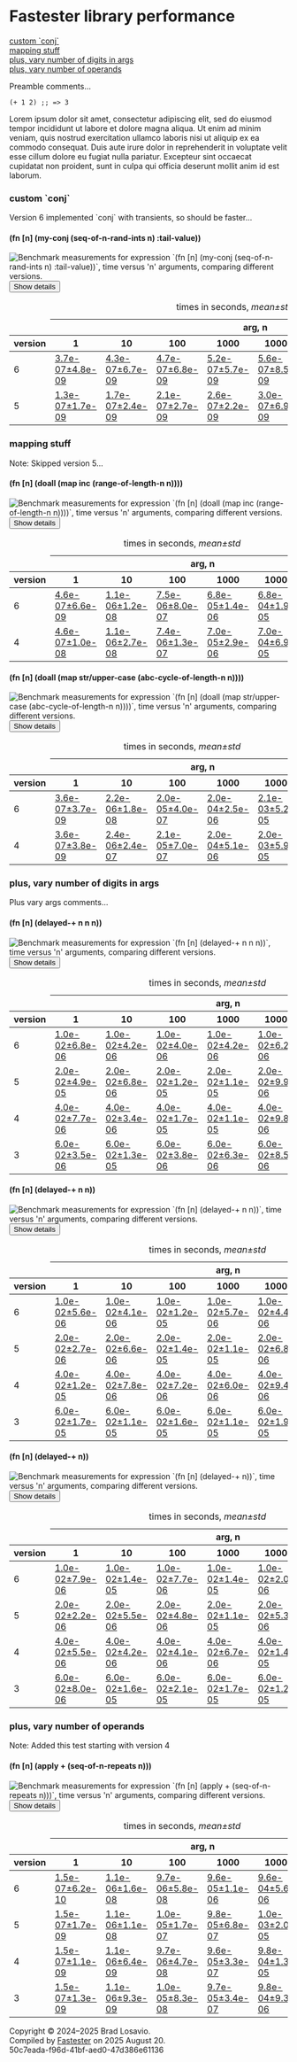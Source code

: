 
  <body>
    <h1>
      Fastester library performance
    </h1>
    <div>
      <a href="#group-0">custom `conj`</a><br>
      <a href="#group-1">mapping stuff</a><br>
      <a href="#group-2">plus, vary number of digits in args</a><br>
      <a href="#group-3">plus, vary number of operands</a>
    </div>
    <div>
      <p>
        Preamble comments...
      </p>
      <pre><code>(+ 1 2) ;; =&gt; 3</code></pre>
      <p>
        Lorem ipsum dolor sit amet, consectetur adipiscing elit, sed do eiusmod tempor incididunt ut labore et dolore magna aliqua. Ut enim ad minim veniam,
        quis nostrud exercitation ullamco laboris nisi ut aliquip ex ea commodo consequat. Duis aute irure dolor in reprehenderit in voluptate velit esse
        cillum dolore eu fugiat nulla pariatur. Excepteur sint occaecat cupidatat non proident, sunt in culpa qui officia deserunt mollit anim id est laborum.
      </p>
    </div>
    <section>
      <h3 id="group-0">
        custom `conj`
      </h3>
      <p>
        Version 6 implemented `conj` with transients, so should be faster...
      </p>
      <div>
        <h4 id="group-0-fexpr-0">
          (fn [n] (my-conj (seq-of-n-rand-ints n) :tail-value))
        </h4><img alt=
        "Benchmark measurements for expression `(fn [n] (my-conj (seq-of-n-rand-ints n) :tail-value))`, time versus &apos;n&apos; arguments, comparing different versions."
        src="img/group-0-fexpr-0.svg"><button class="collapser" type="button">Show details</button>
        <div class="collapsable">
          <table>
            <caption>
              times in seconds, <em>mean±std</em>
            </caption>
            <thead>
              <tr>
                <td></td>
                <th colspan="8">
                  arg, n
                </th>
              </tr>
              <tr>
                <th>
                  version
                </th>
                <th>
                  1
                </th>
                <th>
                  10
                </th>
                <th>
                  100
                </th>
                <th>
                  1000
                </th>
                <th>
                  10000
                </th>
                <th>
                  100000
                </th>
                <th>
                  1000000
                </th>
                <th>
                  10000000
                </th>
              </tr>
            </thead>
            <tr>
              <td>
                6
              </td>
              <td>
                <a href="https://github.com/blosavio/fastester/blob/main/resources/performance_entries/version 6/test-27.edn">3.7e-07±4.8e-09</a>
              </td>
              <td>
                <a href="https://github.com/blosavio/fastester/blob/main/resources/performance_entries/version 6/test-28.edn">4.3e-07±6.7e-09</a>
              </td>
              <td>
                <a href="https://github.com/blosavio/fastester/blob/main/resources/performance_entries/version 6/test-29.edn">4.7e-07±6.8e-09</a>
              </td>
              <td>
                <a href="https://github.com/blosavio/fastester/blob/main/resources/performance_entries/version 6/test-30.edn">5.2e-07±5.7e-09</a>
              </td>
              <td>
                <a href="https://github.com/blosavio/fastester/blob/main/resources/performance_entries/version 6/test-31.edn">5.6e-07±8.5e-09</a>
              </td>
              <td>
                <a href="https://github.com/blosavio/fastester/blob/main/resources/performance_entries/version 6/test-32.edn">9.1e-07±9.3e-09</a>
              </td>
              <td>
                <a href="https://github.com/blosavio/fastester/blob/main/resources/performance_entries/version 6/test-33.edn">9.5e-07±7.7e-09</a>
              </td>
              <td>
                <a href="https://github.com/blosavio/fastester/blob/main/resources/performance_entries/version 6/test-34.edn">1.1e-06±1.6e-08</a>
              </td>
            </tr>
            <tr>
              <td>
                5
              </td>
              <td>
                <a href="https://github.com/blosavio/fastester/blob/main/resources/performance_entries/version 5/test-27.edn">1.3e-07±1.7e-09</a>
              </td>
              <td>
                <a href="https://github.com/blosavio/fastester/blob/main/resources/performance_entries/version 5/test-28.edn">1.7e-07±2.4e-09</a>
              </td>
              <td>
                <a href="https://github.com/blosavio/fastester/blob/main/resources/performance_entries/version 5/test-29.edn">2.1e-07±2.7e-09</a>
              </td>
              <td>
                <a href="https://github.com/blosavio/fastester/blob/main/resources/performance_entries/version 5/test-30.edn">2.6e-07±2.2e-09</a>
              </td>
              <td>
                <a href="https://github.com/blosavio/fastester/blob/main/resources/performance_entries/version 5/test-31.edn">3.0e-07±6.9e-09</a>
              </td>
              <td>
                <a href="https://github.com/blosavio/fastester/blob/main/resources/performance_entries/version 5/test-32.edn">7.7e-07±1.1e-08</a>
              </td>
              <td>
                <a href="https://github.com/blosavio/fastester/blob/main/resources/performance_entries/version 5/test-33.edn">8.1e-07±1.1e-08</a>
              </td>
              <td>
                <a href="https://github.com/blosavio/fastester/blob/main/resources/performance_entries/version 5/test-34.edn">9.7e-07±7.7e-09</a>
              </td>
            </tr>
          </table>
        </div>
      </div>
      <h3 id="group-1">
        mapping stuff
      </h3>
      <p>
        Note: Skipped version 5...
      </p>
      <div>
        <h4 id="group-1-fexpr-0">
          (fn [n] (doall (map inc (range-of-length-n n))))
        </h4><img alt=
        "Benchmark measurements for expression `(fn [n] (doall (map inc (range-of-length-n n))))`, time versus &apos;n&apos; arguments, comparing different versions."
        src="img/group-1-fexpr-0.svg"><button class="collapser" type="button">Show details</button>
        <div class="collapsable">
          <table>
            <caption>
              times in seconds, <em>mean±std</em>
            </caption>
            <thead>
              <tr>
                <td></td>
                <th colspan="6">
                  arg, n
                </th>
              </tr>
              <tr>
                <th>
                  version
                </th>
                <th>
                  1
                </th>
                <th>
                  10
                </th>
                <th>
                  100
                </th>
                <th>
                  1000
                </th>
                <th>
                  10000
                </th>
                <th>
                  100000
                </th>
              </tr>
            </thead>
            <tr>
              <td>
                6
              </td>
              <td>
                <a href="https://github.com/blosavio/fastester/blob/main/resources/performance_entries/version 6/test-41.edn">4.6e-07±6.6e-09</a>
              </td>
              <td>
                <a href="https://github.com/blosavio/fastester/blob/main/resources/performance_entries/version 6/test-42.edn">1.1e-06±1.2e-08</a>
              </td>
              <td>
                <a href="https://github.com/blosavio/fastester/blob/main/resources/performance_entries/version 6/test-43.edn">7.5e-06±8.0e-07</a>
              </td>
              <td>
                <a href="https://github.com/blosavio/fastester/blob/main/resources/performance_entries/version 6/test-44.edn">6.8e-05±1.4e-06</a>
              </td>
              <td>
                <a href="https://github.com/blosavio/fastester/blob/main/resources/performance_entries/version 6/test-45.edn">6.8e-04±1.9e-05</a>
              </td>
              <td>
                <a href="https://github.com/blosavio/fastester/blob/main/resources/performance_entries/version 6/test-46.edn">7.1e-03±3.9e-04</a>
              </td>
            </tr>
            <tr>
              <td>
                4
              </td>
              <td>
                <a href="https://github.com/blosavio/fastester/blob/main/resources/performance_entries/version 4/test-33.edn">4.6e-07±1.0e-08</a>
              </td>
              <td>
                <a href="https://github.com/blosavio/fastester/blob/main/resources/performance_entries/version 4/test-34.edn">1.1e-06±2.7e-08</a>
              </td>
              <td>
                <a href="https://github.com/blosavio/fastester/blob/main/resources/performance_entries/version 4/test-35.edn">7.4e-06±1.3e-07</a>
              </td>
              <td>
                <a href="https://github.com/blosavio/fastester/blob/main/resources/performance_entries/version 4/test-36.edn">7.0e-05±2.9e-06</a>
              </td>
              <td>
                <a href="https://github.com/blosavio/fastester/blob/main/resources/performance_entries/version 4/test-37.edn">7.0e-04±6.9e-05</a>
              </td>
              <td>
                <a href="https://github.com/blosavio/fastester/blob/main/resources/performance_entries/version 4/test-38.edn">7.4e-03±4.5e-04</a>
              </td>
            </tr>
          </table>
        </div>
        <h4 id="group-1-fexpr-1">
          (fn [n] (doall (map str/upper-case (abc-cycle-of-length-n n))))
        </h4><img alt=
        "Benchmark measurements for expression `(fn [n] (doall (map str/upper-case (abc-cycle-of-length-n n))))`, time versus &apos;n&apos; arguments, comparing different versions."
        src="img/group-1-fexpr-1.svg"><button class="collapser" type="button">Show details</button>
        <div class="collapsable">
          <table>
            <caption>
              times in seconds, <em>mean±std</em>
            </caption>
            <thead>
              <tr>
                <td></td>
                <th colspan="6">
                  arg, n
                </th>
              </tr>
              <tr>
                <th>
                  version
                </th>
                <th>
                  1
                </th>
                <th>
                  10
                </th>
                <th>
                  100
                </th>
                <th>
                  1000
                </th>
                <th>
                  10000
                </th>
                <th>
                  100000
                </th>
              </tr>
            </thead>
            <tr>
              <td>
                6
              </td>
              <td>
                <a href="https://github.com/blosavio/fastester/blob/main/resources/performance_entries/version 6/test-35.edn">3.6e-07±3.7e-09</a>
              </td>
              <td>
                <a href="https://github.com/blosavio/fastester/blob/main/resources/performance_entries/version 6/test-36.edn">2.2e-06±1.8e-08</a>
              </td>
              <td>
                <a href="https://github.com/blosavio/fastester/blob/main/resources/performance_entries/version 6/test-37.edn">2.0e-05±4.0e-07</a>
              </td>
              <td>
                <a href="https://github.com/blosavio/fastester/blob/main/resources/performance_entries/version 6/test-38.edn">2.0e-04±2.5e-06</a>
              </td>
              <td>
                <a href="https://github.com/blosavio/fastester/blob/main/resources/performance_entries/version 6/test-39.edn">2.1e-03±5.2e-05</a>
              </td>
              <td>
                <a href="https://github.com/blosavio/fastester/blob/main/resources/performance_entries/version 6/test-40.edn">2.3e-02±3.1e-03</a>
              </td>
            </tr>
            <tr>
              <td>
                4
              </td>
              <td>
                <a href="https://github.com/blosavio/fastester/blob/main/resources/performance_entries/version 4/test-27.edn">3.6e-07±3.8e-09</a>
              </td>
              <td>
                <a href="https://github.com/blosavio/fastester/blob/main/resources/performance_entries/version 4/test-28.edn">2.4e-06±2.4e-07</a>
              </td>
              <td>
                <a href="https://github.com/blosavio/fastester/blob/main/resources/performance_entries/version 4/test-29.edn">2.1e-05±7.0e-07</a>
              </td>
              <td>
                <a href="https://github.com/blosavio/fastester/blob/main/resources/performance_entries/version 4/test-30.edn">2.0e-04±5.1e-06</a>
              </td>
              <td>
                <a href="https://github.com/blosavio/fastester/blob/main/resources/performance_entries/version 4/test-31.edn">2.0e-03±5.9e-05</a>
              </td>
              <td>
                <a href="https://github.com/blosavio/fastester/blob/main/resources/performance_entries/version 4/test-32.edn">2.3e-02±4.6e-03</a>
              </td>
            </tr>
          </table>
        </div>
      </div>
      <h3 id="group-2">
        plus, vary number of digits in args
      </h3>
      <p>
        Plus vary args comments...
      </p>
      <div>
        <h4 id="group-2-fexpr-0">
          (fn [n] (delayed-+ n n n))
        </h4><img alt="Benchmark measurements for expression `(fn [n] (delayed-+ n n n))`, time versus &apos;n&apos; arguments, comparing different versions."
        src="img/group-2-fexpr-0.svg"><button class="collapser" type="button">Show details</button>
        <div class="collapsable">
          <table>
            <caption>
              times in seconds, <em>mean±std</em>
            </caption>
            <thead>
              <tr>
                <td></td>
                <th colspan="7">
                  arg, n
                </th>
              </tr>
              <tr>
                <th>
                  version
                </th>
                <th>
                  1
                </th>
                <th>
                  10
                </th>
                <th>
                  100
                </th>
                <th>
                  1000
                </th>
                <th>
                  10000
                </th>
                <th>
                  100000
                </th>
                <th>
                  1000000
                </th>
              </tr>
            </thead>
            <tr>
              <td>
                6
              </td>
              <td>
                <a href="https://github.com/blosavio/fastester/blob/main/resources/performance_entries/version 6/test-14.edn">1.0e-02±6.8e-06</a>
              </td>
              <td>
                <a href="https://github.com/blosavio/fastester/blob/main/resources/performance_entries/version 6/test-15.edn">1.0e-02±4.2e-06</a>
              </td>
              <td>
                <a href="https://github.com/blosavio/fastester/blob/main/resources/performance_entries/version 6/test-16.edn">1.0e-02±4.0e-06</a>
              </td>
              <td>
                <a href="https://github.com/blosavio/fastester/blob/main/resources/performance_entries/version 6/test-17.edn">1.0e-02±4.2e-06</a>
              </td>
              <td>
                <a href="https://github.com/blosavio/fastester/blob/main/resources/performance_entries/version 6/test-18.edn">1.0e-02±6.2e-06</a>
              </td>
              <td>
                <a href="https://github.com/blosavio/fastester/blob/main/resources/performance_entries/version 6/test-19.edn">1.0e-02±2.7e-06</a>
              </td>
              <td>
                <a href="https://github.com/blosavio/fastester/blob/main/resources/performance_entries/version 6/test-20.edn">1.0e-02±4.9e-06</a>
              </td>
            </tr>
            <tr>
              <td>
                5
              </td>
              <td>
                <a href="https://github.com/blosavio/fastester/blob/main/resources/performance_entries/version 5/test-14.edn">2.0e-02±4.9e-05</a>
              </td>
              <td>
                <a href="https://github.com/blosavio/fastester/blob/main/resources/performance_entries/version 5/test-15.edn">2.0e-02±6.8e-06</a>
              </td>
              <td>
                <a href="https://github.com/blosavio/fastester/blob/main/resources/performance_entries/version 5/test-16.edn">2.0e-02±1.2e-05</a>
              </td>
              <td>
                <a href="https://github.com/blosavio/fastester/blob/main/resources/performance_entries/version 5/test-17.edn">2.0e-02±1.1e-05</a>
              </td>
              <td>
                <a href="https://github.com/blosavio/fastester/blob/main/resources/performance_entries/version 5/test-18.edn">2.0e-02±9.9e-06</a>
              </td>
              <td>
                <a href="https://github.com/blosavio/fastester/blob/main/resources/performance_entries/version 5/test-19.edn">2.0e-02±1.5e-05</a>
              </td>
              <td>
                <a href="https://github.com/blosavio/fastester/blob/main/resources/performance_entries/version 5/test-20.edn">2.0e-02±6.1e-06</a>
              </td>
            </tr>
            <tr>
              <td>
                4
              </td>
              <td>
                <a href="https://github.com/blosavio/fastester/blob/main/resources/performance_entries/version 4/test-14.edn">4.0e-02±7.7e-06</a>
              </td>
              <td>
                <a href="https://github.com/blosavio/fastester/blob/main/resources/performance_entries/version 4/test-15.edn">4.0e-02±3.4e-06</a>
              </td>
              <td>
                <a href="https://github.com/blosavio/fastester/blob/main/resources/performance_entries/version 4/test-16.edn">4.0e-02±1.7e-05</a>
              </td>
              <td>
                <a href="https://github.com/blosavio/fastester/blob/main/resources/performance_entries/version 4/test-17.edn">4.0e-02±1.1e-05</a>
              </td>
              <td>
                <a href="https://github.com/blosavio/fastester/blob/main/resources/performance_entries/version 4/test-18.edn">4.0e-02±9.8e-06</a>
              </td>
              <td>
                <a href="https://github.com/blosavio/fastester/blob/main/resources/performance_entries/version 4/test-19.edn">4.0e-02±5.8e-06</a>
              </td>
              <td>
                <a href="https://github.com/blosavio/fastester/blob/main/resources/performance_entries/version 4/test-20.edn">4.0e-02±3.7e-06</a>
              </td>
            </tr>
            <tr>
              <td>
                3
              </td>
              <td>
                <a href="https://github.com/blosavio/fastester/blob/main/resources/performance_entries/version 3/test-14.edn">6.0e-02±3.5e-06</a>
              </td>
              <td>
                <a href="https://github.com/blosavio/fastester/blob/main/resources/performance_entries/version 3/test-15.edn">6.0e-02±1.3e-05</a>
              </td>
              <td>
                <a href="https://github.com/blosavio/fastester/blob/main/resources/performance_entries/version 3/test-16.edn">6.0e-02±3.8e-06</a>
              </td>
              <td>
                <a href="https://github.com/blosavio/fastester/blob/main/resources/performance_entries/version 3/test-17.edn">6.0e-02±6.3e-06</a>
              </td>
              <td>
                <a href="https://github.com/blosavio/fastester/blob/main/resources/performance_entries/version 3/test-18.edn">6.0e-02±8.5e-06</a>
              </td>
              <td>
                <a href="https://github.com/blosavio/fastester/blob/main/resources/performance_entries/version 3/test-19.edn">6.0e-02±7.6e-06</a>
              </td>
              <td>
                <a href="https://github.com/blosavio/fastester/blob/main/resources/performance_entries/version 3/test-20.edn">6.0e-02±6.0e-06</a>
              </td>
            </tr>
          </table>
        </div>
        <h4 id="group-2-fexpr-1">
          (fn [n] (delayed-+ n n))
        </h4><img alt="Benchmark measurements for expression `(fn [n] (delayed-+ n n))`, time versus &apos;n&apos; arguments, comparing different versions."
        src="img/group-2-fexpr-1.svg"><button class="collapser" type="button">Show details</button>
        <div class="collapsable">
          <table>
            <caption>
              times in seconds, <em>mean±std</em>
            </caption>
            <thead>
              <tr>
                <td></td>
                <th colspan="7">
                  arg, n
                </th>
              </tr>
              <tr>
                <th>
                  version
                </th>
                <th>
                  1
                </th>
                <th>
                  10
                </th>
                <th>
                  100
                </th>
                <th>
                  1000
                </th>
                <th>
                  10000
                </th>
                <th>
                  100000
                </th>
                <th>
                  1000000
                </th>
              </tr>
            </thead>
            <tr>
              <td>
                6
              </td>
              <td>
                <a href="https://github.com/blosavio/fastester/blob/main/resources/performance_entries/version 6/test-7.edn">1.0e-02±5.6e-06</a>
              </td>
              <td>
                <a href="https://github.com/blosavio/fastester/blob/main/resources/performance_entries/version 6/test-8.edn">1.0e-02±4.1e-06</a>
              </td>
              <td>
                <a href="https://github.com/blosavio/fastester/blob/main/resources/performance_entries/version 6/test-9.edn">1.0e-02±1.2e-05</a>
              </td>
              <td>
                <a href="https://github.com/blosavio/fastester/blob/main/resources/performance_entries/version 6/test-10.edn">1.0e-02±5.7e-06</a>
              </td>
              <td>
                <a href="https://github.com/blosavio/fastester/blob/main/resources/performance_entries/version 6/test-11.edn">1.0e-02±4.4e-06</a>
              </td>
              <td>
                <a href="https://github.com/blosavio/fastester/blob/main/resources/performance_entries/version 6/test-12.edn">1.0e-02±6.9e-06</a>
              </td>
              <td>
                <a href="https://github.com/blosavio/fastester/blob/main/resources/performance_entries/version 6/test-13.edn">1.0e-02±5.2e-06</a>
              </td>
            </tr>
            <tr>
              <td>
                5
              </td>
              <td>
                <a href="https://github.com/blosavio/fastester/blob/main/resources/performance_entries/version 5/test-7.edn">2.0e-02±2.7e-06</a>
              </td>
              <td>
                <a href="https://github.com/blosavio/fastester/blob/main/resources/performance_entries/version 5/test-8.edn">2.0e-02±6.6e-06</a>
              </td>
              <td>
                <a href="https://github.com/blosavio/fastester/blob/main/resources/performance_entries/version 5/test-9.edn">2.0e-02±1.4e-05</a>
              </td>
              <td>
                <a href="https://github.com/blosavio/fastester/blob/main/resources/performance_entries/version 5/test-10.edn">2.0e-02±1.1e-05</a>
              </td>
              <td>
                <a href="https://github.com/blosavio/fastester/blob/main/resources/performance_entries/version 5/test-11.edn">2.0e-02±6.8e-06</a>
              </td>
              <td>
                <a href="https://github.com/blosavio/fastester/blob/main/resources/performance_entries/version 5/test-12.edn">2.0e-02±9.8e-06</a>
              </td>
              <td>
                <a href="https://github.com/blosavio/fastester/blob/main/resources/performance_entries/version 5/test-13.edn">2.0e-02±8.0e-06</a>
              </td>
            </tr>
            <tr>
              <td>
                4
              </td>
              <td>
                <a href="https://github.com/blosavio/fastester/blob/main/resources/performance_entries/version 4/test-7.edn">4.0e-02±1.2e-05</a>
              </td>
              <td>
                <a href="https://github.com/blosavio/fastester/blob/main/resources/performance_entries/version 4/test-8.edn">4.0e-02±7.8e-06</a>
              </td>
              <td>
                <a href="https://github.com/blosavio/fastester/blob/main/resources/performance_entries/version 4/test-9.edn">4.0e-02±7.2e-06</a>
              </td>
              <td>
                <a href="https://github.com/blosavio/fastester/blob/main/resources/performance_entries/version 4/test-10.edn">4.0e-02±6.0e-06</a>
              </td>
              <td>
                <a href="https://github.com/blosavio/fastester/blob/main/resources/performance_entries/version 4/test-11.edn">4.0e-02±9.4e-06</a>
              </td>
              <td>
                <a href="https://github.com/blosavio/fastester/blob/main/resources/performance_entries/version 4/test-12.edn">4.0e-02±7.7e-06</a>
              </td>
              <td>
                <a href="https://github.com/blosavio/fastester/blob/main/resources/performance_entries/version 4/test-13.edn">4.0e-02±3.6e-06</a>
              </td>
            </tr>
            <tr>
              <td>
                3
              </td>
              <td>
                <a href="https://github.com/blosavio/fastester/blob/main/resources/performance_entries/version 3/test-7.edn">6.0e-02±1.7e-05</a>
              </td>
              <td>
                <a href="https://github.com/blosavio/fastester/blob/main/resources/performance_entries/version 3/test-8.edn">6.0e-02±1.1e-05</a>
              </td>
              <td>
                <a href="https://github.com/blosavio/fastester/blob/main/resources/performance_entries/version 3/test-9.edn">6.0e-02±1.6e-05</a>
              </td>
              <td>
                <a href="https://github.com/blosavio/fastester/blob/main/resources/performance_entries/version 3/test-10.edn">6.0e-02±1.1e-05</a>
              </td>
              <td>
                <a href="https://github.com/blosavio/fastester/blob/main/resources/performance_entries/version 3/test-11.edn">6.0e-02±1.9e-05</a>
              </td>
              <td>
                <a href="https://github.com/blosavio/fastester/blob/main/resources/performance_entries/version 3/test-12.edn">6.0e-02±1.6e-05</a>
              </td>
              <td>
                <a href="https://github.com/blosavio/fastester/blob/main/resources/performance_entries/version 3/test-13.edn">6.0e-02±1.4e-05</a>
              </td>
            </tr>
          </table>
        </div>
        <h4 id="group-2-fexpr-2">
          (fn [n] (delayed-+ n))
        </h4><img alt="Benchmark measurements for expression `(fn [n] (delayed-+ n))`, time versus &apos;n&apos; arguments, comparing different versions." src=
        "img/group-2-fexpr-2.svg"><button class="collapser" type="button">Show details</button>
        <div class="collapsable">
          <table>
            <caption>
              times in seconds, <em>mean±std</em>
            </caption>
            <thead>
              <tr>
                <td></td>
                <th colspan="7">
                  arg, n
                </th>
              </tr>
              <tr>
                <th>
                  version
                </th>
                <th>
                  1
                </th>
                <th>
                  10
                </th>
                <th>
                  100
                </th>
                <th>
                  1000
                </th>
                <th>
                  10000
                </th>
                <th>
                  100000
                </th>
                <th>
                  1000000
                </th>
              </tr>
            </thead>
            <tr>
              <td>
                6
              </td>
              <td>
                <a href="https://github.com/blosavio/fastester/blob/main/resources/performance_entries/version 6/test-0.edn">1.0e-02±7.9e-06</a>
              </td>
              <td>
                <a href="https://github.com/blosavio/fastester/blob/main/resources/performance_entries/version 6/test-1.edn">1.0e-02±1.4e-05</a>
              </td>
              <td>
                <a href="https://github.com/blosavio/fastester/blob/main/resources/performance_entries/version 6/test-2.edn">1.0e-02±7.7e-06</a>
              </td>
              <td>
                <a href="https://github.com/blosavio/fastester/blob/main/resources/performance_entries/version 6/test-3.edn">1.0e-02±1.4e-05</a>
              </td>
              <td>
                <a href="https://github.com/blosavio/fastester/blob/main/resources/performance_entries/version 6/test-4.edn">1.0e-02±2.0e-06</a>
              </td>
              <td>
                <a href="https://github.com/blosavio/fastester/blob/main/resources/performance_entries/version 6/test-5.edn">1.0e-02±7.3e-06</a>
              </td>
              <td>
                <a href="https://github.com/blosavio/fastester/blob/main/resources/performance_entries/version 6/test-6.edn">1.0e-02±9.2e-06</a>
              </td>
            </tr>
            <tr>
              <td>
                5
              </td>
              <td>
                <a href="https://github.com/blosavio/fastester/blob/main/resources/performance_entries/version 5/test-0.edn">2.0e-02±2.2e-06</a>
              </td>
              <td>
                <a href="https://github.com/blosavio/fastester/blob/main/resources/performance_entries/version 5/test-1.edn">2.0e-02±5.5e-06</a>
              </td>
              <td>
                <a href="https://github.com/blosavio/fastester/blob/main/resources/performance_entries/version 5/test-2.edn">2.0e-02±4.8e-06</a>
              </td>
              <td>
                <a href="https://github.com/blosavio/fastester/blob/main/resources/performance_entries/version 5/test-3.edn">2.0e-02±1.1e-05</a>
              </td>
              <td>
                <a href="https://github.com/blosavio/fastester/blob/main/resources/performance_entries/version 5/test-4.edn">2.0e-02±5.3e-06</a>
              </td>
              <td>
                <a href="https://github.com/blosavio/fastester/blob/main/resources/performance_entries/version 5/test-5.edn">2.0e-02±5.0e-06</a>
              </td>
              <td>
                <a href="https://github.com/blosavio/fastester/blob/main/resources/performance_entries/version 5/test-6.edn">2.0e-02±1.5e-05</a>
              </td>
            </tr>
            <tr>
              <td>
                4
              </td>
              <td>
                <a href="https://github.com/blosavio/fastester/blob/main/resources/performance_entries/version 4/test-0.edn">4.0e-02±5.5e-06</a>
              </td>
              <td>
                <a href="https://github.com/blosavio/fastester/blob/main/resources/performance_entries/version 4/test-1.edn">4.0e-02±4.2e-06</a>
              </td>
              <td>
                <a href="https://github.com/blosavio/fastester/blob/main/resources/performance_entries/version 4/test-2.edn">4.0e-02±4.1e-06</a>
              </td>
              <td>
                <a href="https://github.com/blosavio/fastester/blob/main/resources/performance_entries/version 4/test-3.edn">4.0e-02±6.7e-06</a>
              </td>
              <td>
                <a href="https://github.com/blosavio/fastester/blob/main/resources/performance_entries/version 4/test-4.edn">4.0e-02±1.4e-05</a>
              </td>
              <td>
                <a href="https://github.com/blosavio/fastester/blob/main/resources/performance_entries/version 4/test-5.edn">4.0e-02±9.5e-06</a>
              </td>
              <td>
                <a href="https://github.com/blosavio/fastester/blob/main/resources/performance_entries/version 4/test-6.edn">4.0e-02±3.5e-06</a>
              </td>
            </tr>
            <tr>
              <td>
                3
              </td>
              <td>
                <a href="https://github.com/blosavio/fastester/blob/main/resources/performance_entries/version 3/test-0.edn">6.0e-02±8.0e-06</a>
              </td>
              <td>
                <a href="https://github.com/blosavio/fastester/blob/main/resources/performance_entries/version 3/test-1.edn">6.0e-02±1.6e-05</a>
              </td>
              <td>
                <a href="https://github.com/blosavio/fastester/blob/main/resources/performance_entries/version 3/test-2.edn">6.0e-02±2.1e-05</a>
              </td>
              <td>
                <a href="https://github.com/blosavio/fastester/blob/main/resources/performance_entries/version 3/test-3.edn">6.0e-02±1.7e-05</a>
              </td>
              <td>
                <a href="https://github.com/blosavio/fastester/blob/main/resources/performance_entries/version 3/test-4.edn">6.0e-02±1.2e-05</a>
              </td>
              <td>
                <a href="https://github.com/blosavio/fastester/blob/main/resources/performance_entries/version 3/test-5.edn">6.0e-02±1.4e-05</a>
              </td>
              <td>
                <a href="https://github.com/blosavio/fastester/blob/main/resources/performance_entries/version 3/test-6.edn">6.0e-02±1.1e-05</a>
              </td>
            </tr>
          </table>
        </div>
      </div>
      <h3 id="group-3">
        plus, vary number of operands
      </h3>
      <p>
        Note: Added this test starting with version 4
      </p>
      <div>
        <h4 id="group-3-fexpr-0">
          (fn [n] (apply + (seq-of-n-repeats n)))
        </h4><img alt=
        "Benchmark measurements for expression `(fn [n] (apply + (seq-of-n-repeats n)))`, time versus &apos;n&apos; arguments, comparing different versions."
        src="img/group-3-fexpr-0.svg"><button class="collapser" type="button">Show details</button>
        <div class="collapsable">
          <table>
            <caption>
              times in seconds, <em>mean±std</em>
            </caption>
            <thead>
              <tr>
                <td></td>
                <th colspan="6">
                  arg, n
                </th>
              </tr>
              <tr>
                <th>
                  version
                </th>
                <th>
                  1
                </th>
                <th>
                  10
                </th>
                <th>
                  100
                </th>
                <th>
                  1000
                </th>
                <th>
                  10000
                </th>
                <th>
                  100000
                </th>
              </tr>
            </thead>
            <tr>
              <td>
                6
              </td>
              <td>
                <a href="https://github.com/blosavio/fastester/blob/main/resources/performance_entries/version 6/test-21.edn">1.5e-07±6.2e-10</a>
              </td>
              <td>
                <a href="https://github.com/blosavio/fastester/blob/main/resources/performance_entries/version 6/test-22.edn">1.1e-06±1.6e-08</a>
              </td>
              <td>
                <a href="https://github.com/blosavio/fastester/blob/main/resources/performance_entries/version 6/test-23.edn">9.7e-06±5.8e-08</a>
              </td>
              <td>
                <a href="https://github.com/blosavio/fastester/blob/main/resources/performance_entries/version 6/test-24.edn">9.6e-05±1.1e-06</a>
              </td>
              <td>
                <a href="https://github.com/blosavio/fastester/blob/main/resources/performance_entries/version 6/test-25.edn">9.6e-04±5.6e-06</a>
              </td>
              <td>
                <a href="https://github.com/blosavio/fastester/blob/main/resources/performance_entries/version 6/test-26.edn">9.6e-03±3.9e-05</a>
              </td>
            </tr>
            <tr>
              <td>
                5
              </td>
              <td>
                <a href="https://github.com/blosavio/fastester/blob/main/resources/performance_entries/version 5/test-21.edn">1.5e-07±1.7e-09</a>
              </td>
              <td>
                <a href="https://github.com/blosavio/fastester/blob/main/resources/performance_entries/version 5/test-22.edn">1.1e-06±1.1e-08</a>
              </td>
              <td>
                <a href="https://github.com/blosavio/fastester/blob/main/resources/performance_entries/version 5/test-23.edn">1.0e-05±1.7e-07</a>
              </td>
              <td>
                <a href="https://github.com/blosavio/fastester/blob/main/resources/performance_entries/version 5/test-24.edn">9.8e-05±6.8e-07</a>
              </td>
              <td>
                <a href="https://github.com/blosavio/fastester/blob/main/resources/performance_entries/version 5/test-25.edn">1.0e-03±2.0e-05</a>
              </td>
              <td>
                <a href="https://github.com/blosavio/fastester/blob/main/resources/performance_entries/version 5/test-26.edn">1.0e-02±9.8e-05</a>
              </td>
            </tr>
            <tr>
              <td>
                4
              </td>
              <td>
                <a href="https://github.com/blosavio/fastester/blob/main/resources/performance_entries/version 4/test-21.edn">1.5e-07±1.1e-09</a>
              </td>
              <td>
                <a href="https://github.com/blosavio/fastester/blob/main/resources/performance_entries/version 4/test-22.edn">1.1e-06±6.4e-09</a>
              </td>
              <td>
                <a href="https://github.com/blosavio/fastester/blob/main/resources/performance_entries/version 4/test-23.edn">9.7e-06±4.7e-08</a>
              </td>
              <td>
                <a href="https://github.com/blosavio/fastester/blob/main/resources/performance_entries/version 4/test-24.edn">9.6e-05±3.3e-07</a>
              </td>
              <td>
                <a href="https://github.com/blosavio/fastester/blob/main/resources/performance_entries/version 4/test-25.edn">9.8e-04±1.3e-05</a>
              </td>
              <td>
                <a href="https://github.com/blosavio/fastester/blob/main/resources/performance_entries/version 4/test-26.edn">9.7e-03±1.3e-04</a>
              </td>
            </tr>
            <tr>
              <td>
                3
              </td>
              <td>
                <a href="https://github.com/blosavio/fastester/blob/main/resources/performance_entries/version 3/test-21.edn">1.5e-07±1.3e-09</a>
              </td>
              <td>
                <a href="https://github.com/blosavio/fastester/blob/main/resources/performance_entries/version 3/test-22.edn">1.1e-06±9.3e-09</a>
              </td>
              <td>
                <a href="https://github.com/blosavio/fastester/blob/main/resources/performance_entries/version 3/test-23.edn">1.0e-05±8.3e-08</a>
              </td>
              <td>
                <a href="https://github.com/blosavio/fastester/blob/main/resources/performance_entries/version 3/test-24.edn">9.7e-05±3.4e-07</a>
              </td>
              <td>
                <a href="https://github.com/blosavio/fastester/blob/main/resources/performance_entries/version 3/test-25.edn">9.8e-04±9.3e-06</a>
              </td>
              <td>
                <a href="https://github.com/blosavio/fastester/blob/main/resources/performance_entries/version 3/test-26.edn">9.7e-03±3.8e-05</a>
              </td>
            </tr>
          </table>
        </div>
      </div>
    </section>
    <p id="page-footer">
      Copyright © 2024–2025 Brad Losavio.<br>
      Compiled by <a href="https://github.com/blosavio/Fastester">Fastester</a> on 2025 August 20.<span id="uuid"><br>
      50c7eada-f96d-41bf-aed0-47d386e61136</span>
    </p>
  </body>
</html>

